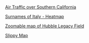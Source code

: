 [Air Traffic over Southern California](https://hopperrr.github.io/airtraffic/index.html)

[Surnames of Italy - Heatmap](https://hopperrr.github.io/surnames_heatmap/)

[Zoomable map of Hubble Legacy Field](https://hopperrr.github.io/hubble/index.html)

[Slippy Map](https://hopperrr.github.io/slippy_maps/usgs_I_1905/leaflet.html)
